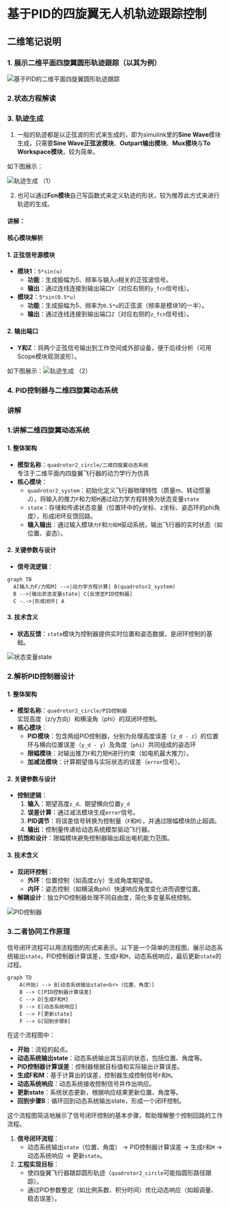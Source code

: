 

# 基于PID的四旋翼无人机轨迹跟踪控制

## 二维笔记说明

 ### 1. 展示二维平面四旋翼圆形轨迹跟踪（以其为例）
 ![基于PID的二维平面四旋翼圆形轨迹跟踪](/imgs/2025-04-29/2zgJqCdRNayZgQQu.png "基于PID的二维平面四旋翼圆形轨迹跟踪")

### 2.状态方程解读


### 3. 轨迹生成

1. 一般的轨迹都是以正弦波的形式来生成的，即为simulink里的**Sine Wave**模块生成，只需要**Sine Wave正弦波模块**、**Outpart输出模块**、**Mux模块**与**To Workspace模块**，较为简单。

如下图展示：

![轨迹生成 （1）](/imgs/2025-04-29/pFWBZW8TqOlMpRLl.png "轨迹生成 （1）")

2. 也可以通过**Fcn模块**自己写函数式来定义轨迹的形状，较为推荐此方式来进行轨迹的生成。

#### ​讲解： 
 
#### **核心模块解析**

#### ​**1. 正弦信号源模块**

-   ​**模块1**：`5*sin(u)`
    -   ​**功能**：生成振幅为5、频率与输入`u`相关的正弦波信号。
    -   ​**输出**：通过连线连接到输出端口`Y`（对应右侧的`y_fcn`信号线）。
-   ​**模块2**：`5*sin(0.5*u)`
    -   ​**功能**：生成振幅为5、频率为`0.5*u`的正弦波（频率是模块1的一半）。
    -   ​**输出**：通过连线连接到输出端口`Z`（对应右侧的`z_fcn`信号线）。

#### ​**2. 输出端口**

-   ​**Y和Z**：将两个正弦信号输出到工作空间或外部设备，便于后续分析（可用Scope模块观测波形）。

如下图展示：![轨迹生成 （2）](/imgs/2025-04-29/z0ECQc1znVrJvRlf.png "轨迹生成 （2）")

### 4. PID控制器与二维四旋翼动态系统

### **讲解**

### 1.讲解**二维四旋翼动态系统**

#### **1. 整体架构**

-   ​**模型名称**：`quadrotor2_circle/二维四旋翼动态系统`  
    专注于二维平面内四旋翼飞行器的动力学行为仿真
-   ​**核心模块**：
    -   ​`quadrotor2_system`：初始化定义飞行器物理特性（质量m、转动惯量J），将输入的推力`F`和力矩`M`通过动力学方程转换为状态变量`state` 
    -   ​`state`：存储和传递状态变量（位置环中的y坐标、z坐标、姿态环的phi角度），形成闭环反馈回路。
    -   ​**输入输出**：通过输入模块`力F`和`力矩M`驱动系统，输出飞行器的实时状态（如位置、姿态）。

#### ​**2. 关键参数与设计**

-   ​**信号流逻辑**：
  ```mermaid
graph TB
    A[输入力F/力矩M] -->|动力学方程计算| B(quadrotor2_system)
    B -->|输出状态变量state| C[反馈至PID控制器]
    C -.->|形成闭环| A
```

#### ​**3. 技术含义**

-   ​**状态反馈**：`state`模块为控制器提供实时位置和姿态数据，是闭环控制的基础。


![状态变量state](/imgs/2025-04-29/7dZkCcUQ3FJglUzR.png "状态变量state")

### 2.解析**PID控制器设计**

#### **1. 整体架构**

-   ​**模型名称**：`quadrotor2_circle/PID控制器`  
    实现高度（z/y方向）和横滚角（phi）的双闭环控制。
-   ​**核心模块**：
    -   ​**PID模块**：包含两组PID控制器，分别为处理高度误差（`z_d - z`）的位置环与横向位置误差（`y_d - y`）及角度（`phi`）共同组成的姿态环
    -   ​**限幅模块**：对输出推力`F`和力矩`M`进行约束（如电机最大推力）。
    -   ​**加减法模块**：计算期望值与实际状态的误差（`error`信号）。

#### ​**2. 关键参数与设计**

-   ​**控制逻辑**：
    1.  ​**输入**：期望高度`z_d`、期望横向位置`y_d`
    2.  ​**误差计算**：通过减法模块生成`error`信号。
    3.  ​**PID调节**：将误差信号转换为控制量（`F`和`M`），并通过限幅模块防止超调。
    4.  ​**输出**：控制量传递给动态系统模型驱动飞行器。
-   ​**抗饱和设计**：限幅模块避免控制器输出超出电机能力范围。

#### ​**3. 技术含义**

-   ​**双闭环控制**：
    -   ​**外环**：位置控制（如高度z/y）生成角度期望值。
    -   ​**内环**：姿态控制（如横滚角phi）快速响应角度变化进而调整位置。
-   ​**解耦设计**：独立PID控制器处理不同自由度，简化多变量系统控制。

![PID控制器](/imgs/2025-04-29/mieRgVuCIm2K7Tda.png "PID控制器")

### **3.二者协同工作原理**
信号闭环流程可以用流程图的形式来表示。以下是一个简单的流程图，展示动态系统输出`state`，PID控制器计算误差，生成`F`和`M`，动态系统响应，最后更新`state`的过程。

```mermaid
graph TD
    A(开始) --> B[动态系统输出state<br>（位置、角度）]
    B --> C[PID控制器计算误差]
    C --> D[生成F和M]
    D --> E[动态系统响应]
    E --> F[更新state]
    F --> G[回到步骤B]
```

在这个流程图中：
- **开始**：流程的起点。
- **动态系统输出state**：动态系统输出其当前的状态，包括位置、角度等。
- **PID控制器计算误差**：控制器根据目标值和实际输出计算误差。
- **生成F和M**：基于计算出的误差，控制器生成控制信号`F`和`M`。
- **动态系统响应**：动态系统接收控制信号并作出响应。
- **更新state**：系统状态更新，根据响应结果更新位置、角度等。
- **回到步骤B**：循环回到动态系统输出state，形成一个闭环控制。

这个流程图简洁地展示了信号闭环控制的基本步骤，帮助理解整个控制回路的工作流程。
1.  ​**信号闭环流程**：
    -   动态系统输出`state`（位置、角度） → PID控制器计算误差 → 生成`F`和`M` → 动态系统响应 → 更新`state`。
2.  ​**工程实现目标**：
    -   使四旋翼飞行器跟踪圆形轨迹（`quadrotor2_circle`可能指圆形路径跟踪）。
    -   通过PID参数整定（如比例系数、积分时间）优化动态响应（如超调量、稳态误差）。

<!--stackedit_data:
eyJoaXN0b3J5IjpbMjEyNjc5MjYzNSwtMTEzODI5NTk5NSwxND
UwNzQ2ODAyLDExNzY3MjQ1MjUsMTcyNTY0NzkxNCwtMTAzNzg0
NjUxMiwxNTE1NTk5OTc3LDEzNTA5NDI3NzksNDkyMDAxNDQ3LC
0xMjU4MjE3NDQ1LDMzMTExODc4NiwtMTU2MjUzNzU5NiwxMDM1
MDgxNTk3LC01MjI3NjkyMTAsLTYzMTc1MjczNSw0NDA5MDU2MT
ldfQ==
-->